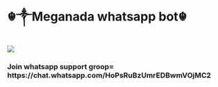 
<h1>☬༒Meganada whatsapp bot☬</h1>
<img src=https://te.legra.ph/file/7af1b5ede2e02cf2af4c6.jpg">
<h3>Join whatsapp support groop= https://chat.whatsapp.com/HoPsRuBzUmrEDBwmVOjMC2</h3>
